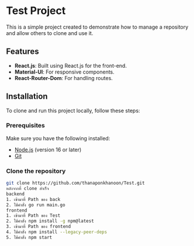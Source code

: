 # Test Project

This is a simple project created to demonstrate how to manage a repository and allow others to clone and use it.

## Features

- **React.js**: Built using React.js for the front-end.
- **Material-UI**: For responsive components.
- **React-Router-Dom**: For handling routes.

## Installation

To clone and run this project locally, follow these steps:

### Prerequisites

Make sure you have the following installed:
- [Node.js](https://nodejs.org/) (version 16 or later)
- [Git](https://git-scm.com/)

### Clone the repository

```bash
git clone https://github.com/thanaponkhanoon/Test.git
หลังจากที่ clone สำเร็จ
backend
1. เข้ามาที่ Path ของ back
2. ใช้คำสั่ง go run main.go
frontend
1. เข้ามาที่ Path ของ Test
2. ใช้คำสั่ง npm install -g npm@latest
3. เข้ามาที่ Path ของ frontend
4. ใช้คำสั่ง npm install --legacy-peer-deps
5. ใช้คำสั่ง npm start
